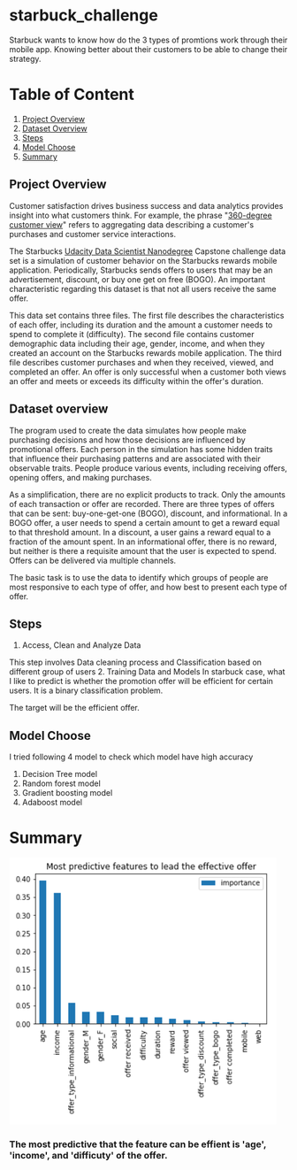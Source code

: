 # starbuck_challenge

Starbuck wants to know how do the 3 types of promtions work through their mobile app. Knowing better about their customers to be able to change their strategy.
# Table of Content
1. [Project Overview](#project)
2. [Dataset Overview](#dataset)
3. [Steps](#steps)
4. [Model Choose](#model)
5. [Summary](#summary)
<a name="project"></a>
## Project Overview
Customer satisfaction drives business success and data analytics provides insight into what customers think. For example, the phrase "[360-degree customer view](https://searchsalesforce.techtarget.com/definition/360-degree-customer-view)" refers to aggregating data describing a customer's purchases and customer service interactions.
  
The Starbucks [Udacity Data Scientist Nanodegree](https://www.udacity.com/course/data-scientist-nanodegree--nd025) Capstone challenge data set is a simulation of customer behavior on the Starbucks rewards mobile application. Periodically, Starbucks sends offers to users that may be an advertisement, discount, or buy one get on free (BOGO). An important characteristic regarding this dataset is that not all users receive the same offer.
  
This data set contains three files. The first file describes the characteristics of each offer, including its duration and the amount  a customer needs to spend to complete it (difficulty). The second file contains customer demographic data including their age, gender, income, and when they created an account on the Starbucks rewards mobile application. The third file describes customer purchases and when they received, viewed, and completed an offer. An offer is only successful when a customer both views an offer and meets or exceeds its difficulty within the offer's duration.

<a name="dataset"></a>
## Dataset overview
The program used to create the data simulates how people make purchasing decisions and how those decisions are influenced by promotional
offers. Each person in the simulation has some hidden traits that influence their purchasing patterns and are associated with their 
observable traits. People produce various events, including receiving offers, opening offers, and making purchases.

As a simplification, there are no explicit products to track. Only the amounts of each transaction or offer are recorded.
There are three types of offers that can be sent: buy-one-get-one (BOGO), discount, and informational. In a BOGO offer, a user needs to 
spend a certain amount to get a reward equal to that threshold amount. In a discount, a user gains a reward equal to a fraction of the 
amount spent. In an informational offer, there is no reward, but neither is there a requisite amount that the user is expected to spend. Offers can be delivered via multiple channels.

The basic task is to use the data to identify which groups of people are most responsive to each type of offer, and how best to present 
each type of offer.

<a name="steps"></a>
## Steps  
1. Access, Clean and Analyze Data

This step involves Data cleaning process and Classification based on different group of users 
2. Training Data and Models
In starbuck case, what I like to predict is whether the promotion offer will be efficient for certain users. It is a binary classification problem.

The target will be the efficient offer.

<a name="model"></a>
## Model Choose

I tried following 4 model to check which model have high accuracy
1. Decision Tree model
2. Random forest model
3. Gradient boosting model
4. Adaboost model

<a name="summary"></a>
# Summary
![](data/star1.PNG)
### The most predictive that the feature can be effient is 'age', 'income', and 'difficuty' of the offer.
